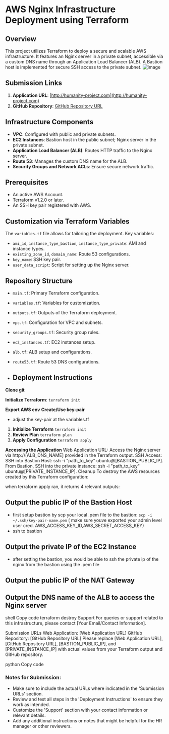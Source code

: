 # AWS Nginx Infrastructure Deployment using Terraform

## Overview
This project utilizes Terraform to deploy a secure and scalable AWS infrastructure. It features an Nginx server in a private subnet, accessible via a custom DNS name through an Application Load Balancer (ALB). A Bastion host is implemented for secure SSH access to the private subnet.
![image](https://github.com/MrAnderson-1999/moveo_nginx/assets/87763298/1c45f7b9-b25e-4e73-85b0-5f692f61140e)



## Submission Links
1. **Application URL**: [http://humanity-project.com](http://humanity-project.com)
2. **GitHub Repository**: [GitHub Repository URL](https://github.com/MrAnderson-1999/moveo_nginx)

## Infrastructure Components
- **VPC**: Configured with public and private subnets.
- **EC2 Instances**: Bastion host in the public subnet; Nginx server in the private subnet.
- **Application Load Balancer (ALB)**: Routes HTTP traffic to the Nginx server.
- **Route 53**: Manages the custom DNS name for the ALB.
- **Security Groups and Network ACLs**: Ensure secure network traffic.

## Prerequisites
- An active AWS Account.
- Terraform v1.2.0 or later.
- An SSH key pair registered with AWS.

## Customization via Terraform Variables
The `variables.tf` file allows for tailoring the deployment. Key variables:
- `ami_id`, `instance_type_bastion`, `instance_type_private`: AMI and instance types.
- `existing_zone_id`, `domain_name`: Route 53 configurations.
- `key_name`: SSH key pair.
- `user_data_script`: Script for setting up the Nginx server.

## Repository Structure
- `main.tf`: Primary Terraform configuration.
- `variables.tf`: Variables for customization.
- `outputs.tf`: Outputs of the Terraform deployment.
- `vpc.tf`: Configuration for VPC and subnets.
- `security_groups.tf`: Security group rules.
- `ec2_instances.tf`: EC2 instances setup.
- `alb.tf`: ALB setup and configurations.
- `route53.tf`: Route 53 DNS configurations.



- ## Deployment Instructions
**Clone git**

**Initialize Terraform**:
   ```terraform init```


**Export AWS env**
**Create/Use key-pair**
- adjust the key-pair at the variables.tf

1. **Initialize Terraform**
   ```terraform init```
2. **Review Plan**
   ```terraform plan```
3. **Apply Configuration**
   ```terraform apply```

**Accessing the Application**
Web Application URL: Access the Nginx server via http://[ALB_DNS_NAME] provided in the Terraform output.
SSH Access:
SSH into Bastion Host: ssh -i "path_to_key" ubuntu@[BASTION_PUBLIC_IP].
From Bastion, SSH into the private instance: ssh -i "path_to_key" ubuntu@[PRIVATE_INSTANCE_IP].
Cleanup
To destroy the AWS resources created by this Terraform configuration:


when terraform apply ran, it returns 4 relevant outputs:

Output the public IP of the Bastion Host
-
- first setup bastion by scp your local .pem file to the bastion: ```scp -i ~/.ssh/key-pair-name.pem``` ( make sure youve exported your admin level user cred. AWS_ACCESS_KEY_ID,AWS_SECRET_ACCESS_KEY) 
- ssh to bastion

Output the private IP of the EC2 Instance
-
- after setting the bastion, you would be able to ssh the private ip of the nginx from the bastion using the .pem file

Output the public IP of the NAT Gateway
-

Output the DNS name of the ALB to access the Nginx server
-


shell
Copy code
terraform destroy
Support
For queries or support related to this infrastructure, please contact [Your Email/Contact Information].

Submission URLs
Web Application: [Web Application URL]
GitHub Repository: [GitHub Repository URL]
Please replace [Web Application URL], [GitHub Repository URL], [BASTION_PUBLIC_IP], and [PRIVATE_INSTANCE_IP] with actual values from your Terraform output and GitHub repository.

python
Copy code

### Notes for Submission:
- Make sure to include the actual URLs where indicated in the 'Submission URLs' section.
- Review and test all steps in the 'Deployment Instructions' to ensure they work as intended.
- Customize the 'Support' section with your contact information or relevant details.
- Add any additional instructions or notes that might be helpful for the HR manager or other reviewers.



